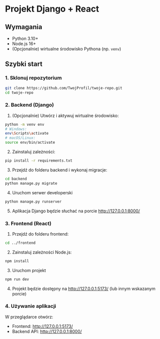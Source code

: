 # Projekt Django + React

## Wymagania
- Python 3.10+
- Node.js 16+
- (Opcjonalnie) wirtualne środowisko Pythona (np. `venv`)

## Szybki start

### 1. Sklonuj repozytorium
```bash
git clone https://github.com/TwojProfil/twoje-repo.git
cd twoje-repo

```
### 2. Backend (Django)
1. (Opcjonalnie) Utwórz i aktywuj wirtualne środowisko:
```bash
python -m venv env
# Windows:
env\Scripts\activate
# macOS/Linux:
source env/bin/activate
```
2. Zainstaluj zależności:
```bash
pip install -r requirements.txt
```
3. Przejdź do folderu backend i wykonaj migracje:
```bash
cd backend
python manage.py migrate
```

4. Uruchom serwer developerski
```bash
python manage.py runserver
```

5. Aplikacja Django będzie słuchać na porcie http://127.0.0.1:8000/

### 3. Frontend (React)
1. Przejdź do folderu frontend:
```bash
cd ../frontend
```

2. Zainstaluj zależności Node.js:
```bash
npm install
```

3. Uruchom projekt
```bash
npm run dev
```

4. Projekt będzie dostępny na http://127.0.0.1:5173/ (lub innym wskazanym porcie)

### 4. Używanie aplikacji
W przeglądarce otwórz:
- Frontend: http://127.0.0.1:5173/
- Backend API: http://127.0.0.1:8000/

